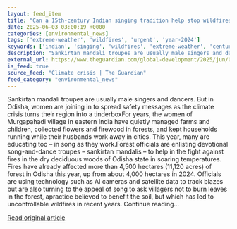 ```yaml
---
layout: feed_item
title: "Can a 15th-century Indian singing tradition help stop wildfires?"
date: 2025-06-03 03:00:19 +0000
categories: [environmental_news]
tags: ['extreme-weather', 'wildfires', 'urgent', 'year-2024']
keywords: ['indian', 'singing', 'wildfires', 'extreme-weather', 'century', 'urgent', 'year-2024']
description: "Sankirtan mandali troupes are usually male singers and dancers"
external_url: https://www.theguardian.com/global-development/2025/jun/03/15th-century-indian-singing-tradition-help-stop-wildfires-sankirtan-mandali
is_feed: true
source_feed: "Climate crisis | The Guardian"
feed_category: "environmental_news"
---
```


Sankirtan mandali troupes are usually male singers and dancers. But in Odisha, women are joining in to spread safety messages as the climate crisis turns their region into a tinderboxFor years, the women of Murgapahadi village in eastern India have quietly managed farms and children, collected flowers and firewood in forests, and kept households running while their husbands work away in cities. This year, many are educating too – in song as they work.Forest officials are enlisting devotional song-and-dance troupes – sankirtan mandalis – to help in the fight against fires in the dry deciduous woods of Odisha state in soaring temperatures. Fires have already affected more than 4,500 hectares (11,120 acres) of forest in Odisha this year, up from about 4,000 hectares in 2024. Officials are using technology such as AI cameras and satellite data to track blazes but are also turning to the appeal of song to ask villagers not to burn leaves in the forest, apractice believed to benefit the soil, but which has led to uncontrollable wildfires in recent years. Continue reading...

[Read original article](https://www.theguardian.com/global-development/2025/jun/03/15th-century-indian-singing-tradition-help-stop-wildfires-sankirtan-mandali)
